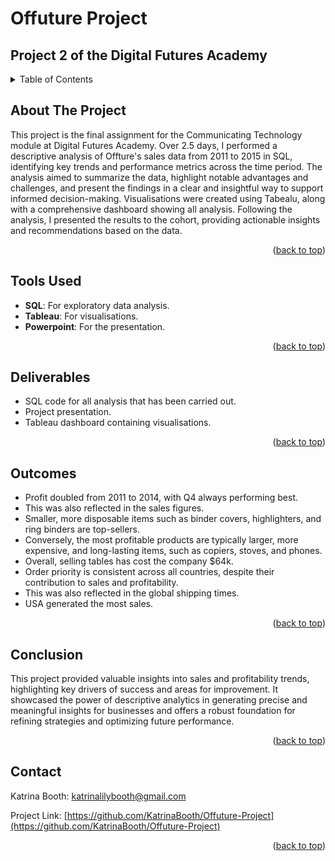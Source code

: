 <a id="readme-top"></a>

# Offuture Project

## Project 2 of the Digital Futures Academy

<!-- TABLE OF CONTENTS -->
<details>
  <summary>Table of Contents</summary>
  <ol>
    <li>
      <a href="#about-the-project">About The Project</a>
    </li>
    <li>
      <a href="#tools-used">Tools Used</a>
    </li>
    <li>
      <a href="#deliverables">Deliverables</a>
    </li>
    <li>
      <a href="#outcomes">Outcomes</a>
    </li>
    <li>
      <a href="#conclusion">Conclusion</a>
    </li>
    <li><a href="#contact">Contact</a></li>
  </ol>
</details>



<!-- ABOUT THE PROJECT -->
## About The Project

This project is the final assignment for the Communicating Technology module at Digital Futures Academy. Over 2.5 days, I performed a descriptive analysis of Offture's sales data from 2011 to 2015 in SQL, identifying key trends and performance metrics across the time period. The analysis aimed to summarize the data, highlight notable advantages and challenges, and present the findings in a clear and insightful way to support informed decision-making. Visualisations were created using Tabealu, along with a comprehensive dashboard showing all analysis. Following the analysis, I presented the results to the cohort, providing actionable insights and recommendations based on the data.

<p align="right">(<a href="#readme-top">back to top</a>)</p>


<!-- Tools Used -->
## Tools Used

* **SQL**: For exploratory data analysis.
* **Tableau**: For visualisations.
* **Powerpoint**: For the presentation.

<p align="right">(<a href="#readme-top">back to top</a>)</p>



<!-- Deliverables -->
## Deliverables

* SQL code for all analysis that has been carried out.
* Project presentation.
* Tableau dashboard containing visualisations.

<p align="right">(<a href="#readme-top">back to top</a>)</p>



<!-- Outcomes -->
## Outcomes

* Profit doubled from 2011 to 2014, with Q4 always performing best.
* This was also reflected in the sales figures.
* Smaller, more disposable items such as binder covers, highlighters, and ring binders are top-sellers.
* Conversely, the most profitable products are typically larger, more expensive, and long-lasting items, such as copiers, stoves, and phones.
* Overall, selling tables has cost the company $64k.
* Order priority is consistent across all countries, despite their contribution to sales and profitability.
* This was also reflected in the global shipping times.
* USA generated the most sales.


<p align="right">(<a href="#readme-top">back to top</a>)</p>



<!-- Conclusion -->
## Conclusion

This project provided valuable insights into sales and profitability trends, highlighting key drivers of success and areas for improvement. It showcased the power of descriptive analytics in generating precise and meaningful insights for businesses and offers a robust foundation for refining strategies and optimizing future performance.


<p align="right">(<a href="#readme-top">back to top</a>)</p>



<!-- CONTACT -->
## Contact

Katrina Booth: katrinalilybooth@gmail.com

Project Link: [https://github.com/KatrinaBooth/Offuture-Project](https://github.com/KatrinaBooth/Offuture-Project)

<p align="right">(<a href="#readme-top">back to top</a>)</p>
